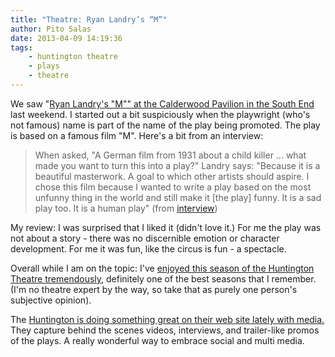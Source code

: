 ```yaml
---
title: "Theatre: Ryan Landry’s “M”"
author: Pito Salas
date: 2013-04-09 14:19:36
tags:
    - huntington theatre
    - plays
    - theatre
---
```



We saw "[Ryan Landry's "M"" at the Calderwood Pavilion in the South
End](<http://www.goldstar.com/e/65476>) last weekend. I started out a bit
suspiciously when the playwright (who's not famous) name is part of the name
of the play being promoted. The play is based on a famous film "M". Here's a
bit from an interview:

> When asked, "A German film from 1931 about a child killer … what made you
> want to turn this into a play?" Landry says: "Because it is a beautiful
> masterwork. A goal to which other artists should aspire. I chose this film
> because I wanted to write a play based on the most unfunny thing in the
> world and still make it [the play] funny. It is a sad play too. It is a
> human play" (from
> [interview](<http://www.boston.com/lifestyle/blogs/bostonspirit/2013/03/ryan_landry_dishes_on_m_at_the.html>))

My review: I was surprised that I liked it (didn't love it.) For me the play
was not about a story - there was no discernible emotion or character
development. For me it was fun, like the circus is fun - a spectacle.

Overall while I am on the topic: I've [enjoyed this season of the Huntington
Theatre tremendously](<http://www.huntingtontheatre.org>), definitely one of
the best seasons that I remember. (I'm no theatre expert by the way, so take
that as purely one person's subjective opinion).

The [Huntington is doing something great on their web site lately with
media.](<http://www.huntingtontheatre.org/season/2012-2013/m/>) They capture
behind the scenes videos, interviews, and trailer-like promos of the plays. A
really wonderful way to embrace social and multi media.


